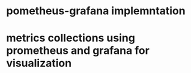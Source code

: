 # pometheus-grafana implemntation
# metrics collections using prometheus and grafana for visualization